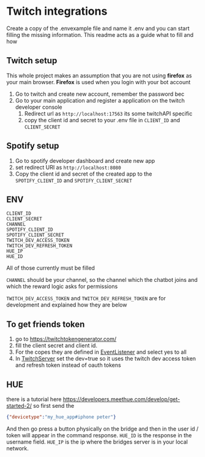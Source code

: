 # Twitch integrations

Create a copy of the .envexample file and name it .env and you can start filling the
missing information. This readme acts as a guide what to fill and how

## Twitch setup

This whole project makes an assumption that you are not using **firefox** as your
main browser. **Firefox** is used when you login with your bot account

1. Go to twitch and create new account, remember the password bec
2. Go to your main application and register a application on the twitch developer console
    1. Redirect url as `http://localhost:17563` its some twitchAPI specific
    2. copy the client id and secret to your .env file in `CLIENT_ID` and `CLIENT_SECRET`


## Spotify setup

1. Go to spotify developer dashboard and create new app
2. set redirect URI as `http://localhost:8080`
3. Copy the client id and secret of the created app to the `SPOTIFY_CLIENT_ID` and `SPOTIFY_CLIENT_SECRET`

## ENV

```
CLIENT_ID
CLIENT_SECRET
CHANNEL
SPOTIFY_CLIENT_ID
SPOTIFY_CLIENT_SECRET
TWITCH_DEV_ACCESS_TOKEN
TWITCH_DEV_REFRESH_TOKEN
HUE_IP
HUE_ID
```
All of those currently must be filled

`CHANNEL` should be your channel, so the channel which the chatbot joins and
which the reward logic asks for permissions

`TWITCH_DEV_ACCESS_TOKEN` and `TWITCH_DEV_REFRESH_TOKEN` are for development and explained how they are below

## To get friends token

1. go to https://twitchtokengenerator.com/
2. fill the client secret and client id.
3. For the copes they are defined in [EventListener](lib/EventListener.py#L<13>) and select yes to all
4. In [TwitchServer](twitchserver.py#L<105>) set the dev=true so it uses the twitch dev access token and refresh token
instead of oauth tokens

## HUE

there is a tutorial here https://developers.meethue.com/develop/get-started-2/ so first send the
```json
{"devicetype":"my_hue_app#iphone peter"}
```
And then go press a button physically on the bridge and then in the user id / token will appear in the command response. `HUE_ID` is the response in the username field. `HUE_IP` is the ip
where the bridges server is in your local network.

